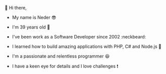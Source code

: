 👋 Hi there,

- My name is Neder :sunglasses:
- I'm 39 years old :see_no_evil:
- I've been work as a Software Developer since 2002 :neckbeard:
- I learned how to build amazing applications with PHP, C# and Node.js :construction_worker:

- I'm a passionate and relentless programmer :satisfied:
- I have a keen eye for details and I love challenges :exclamation:
